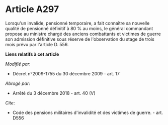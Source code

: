 # Article A297

Lorsqu'un invalide, pensionné temporaire, a fait connaître sa nouvelle qualité de pensionné définitif à 80 % au moins, le
général commandant propose au       ministre chargé des anciens combattants et victimes de guerre son admission définitive
sous réserve de l'observation du stage de trois mois prévu par l'article D. 556.

**Liens relatifs à cet article**

_Modifié par_:

  - Décret n°2009-1755 du 30 décembre 2009 - art. 17

_Abrogé par_:

  - Arrêté du 3 décembre 2018 - art. 40 (V)

_Cite_:

  - Code des pensions militaires d'invalidité et des victimes de guerre. - art. D556
